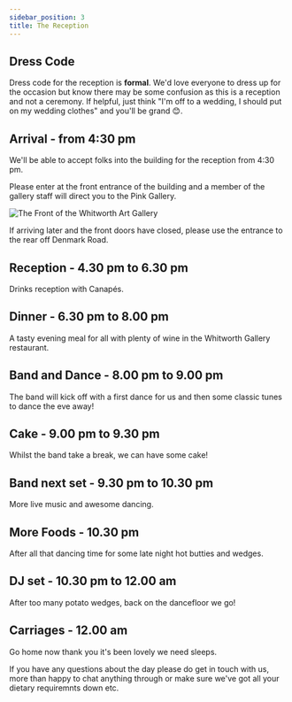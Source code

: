 ```yaml
---
sidebar_position: 3
title: The Reception
---
```


## Dress Code

Dress code for the reception is **formal**. We'd love everyone to dress up for the occasion but know there may be some confusion as this is a reception and not a ceremony. If helpful, just think "I'm off to a wedding, I should put on my wedding clothes" and you'll be grand 😊.


## Arrival - from 4:30 pm

We'll be able to accept folks into the building for the reception from 4:30 pm.

Please enter at the front entrance of the building and a member of the gallery staff will direct you to the Pink Gallery.

![The Front of the Whitworth Art Gallery](/img/whitfront.jpg)

If arriving later and the front doors have closed, please use the entrance to the rear off Denmark Road.

## Reception - 4.30 pm to 6.30 pm

Drinks reception with Canapés. 

## Dinner - 6.30 pm to 8.00 pm

A tasty evening meal for all with plenty of wine in the Whitworth Gallery restaurant.

## Band and Dance - 8.00 pm to 9.00 pm

The band will kick off with a first dance for us and then some classic tunes to dance the eve away!

## Cake - 9.00 pm to 9.30 pm

Whilst the band take a break, we can have some cake! 

## Band next set - 9.30 pm to 10.30 pm

More live music and awesome dancing.

## More Foods - 10.30 pm

After all that dancing time for some late night hot butties and wedges.

## DJ set - 10.30 pm to 12.00 am

After too many potato wedges, back on the dancefloor we go!

## Carriages - 12.00 am

Go home now thank you it's been lovely we need sleeps.


If you have any questions about the day please do get in touch with us, more than happy to chat anything through or make sure we've got all your dietary requiremnts down etc.
